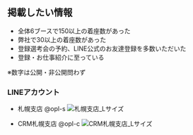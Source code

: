 ## 掲載したい情報
* 全体6ブースで150以上の着座数があった
* 弊社で30以上の着座数があった
* 登録選考会の予約、LINE公式のお友達登録を多数いただいた
* 登録・お仕事紹介に至っている

※数字は公開・非公開問わず

### LINEアカウント
* 札幌支店 @opl-s
![札幌支店_Lサイズ](https://user-images.githubusercontent.com/45871453/64159747-a7030800-ce75-11e9-9bfc-d37c09c79d75.png)

* CRM札幌支店 @opl-c
![CRM札幌支店_Lサイズ](https://user-images.githubusercontent.com/45871453/64159705-99e61900-ce75-11e9-9d8d-67e9fbb58b9b.png)
